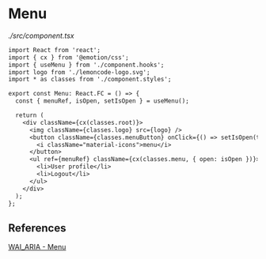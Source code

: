 # Menu

_./src/component.tsx_

```diff
import React from 'react';
import { cx } from '@emotion/css';
import { useMenu } from './component.hooks';
import logo from './lemoncode-logo.svg';
import * as classes from './component.styles';

export const Menu: React.FC = () => {
  const { menuRef, isOpen, setIsOpen } = useMenu();

  return (
    <div className={cx(classes.root)}>
      <img className={classes.logo} src={logo} />
      <button className={classes.menuButton} onClick={() => setIsOpen(true)}>
        <i className="material-icons">menu</i>
      </button>
      <ul ref={menuRef} className={cx(classes.menu, { open: isOpen })}>
        <li>User profile</li>
        <li>Logout</li>
      </ul>
    </div>
  );
};

```


## References

[WAI_ARIA - Menu](https://www.w3.org/TR/wai-aria-practices/examples/menubar/menubar-navigation.html)
